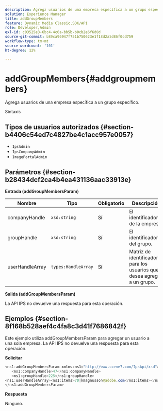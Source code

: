 ```yaml
---
description: Agrega usuarios de una empresa específica a un grupo específico.
solution: Experience Manager
title: addGroupMembers
feature: Dynamic Media Classic,SDK/API
role: Developer,Admin
exl-id: c03525e3-6bc4-4c6a-bb5b-b0cb2e6f6d0d
source-git-commit: b89ca96947f751b750623e1f18d2a5d86f0cd759
workflow-type: tm+mt
source-wordcount: '101'
ht-degree: 12%

---
```


# addGroupMembers{#addgroupmembers}

Agrega usuarios de una empresa específica a un grupo específico.

Sintaxis

## Tipos de usuarios autorizados {#section-b4406c54ed7c4827be4c1acc957e0057}

* `IpsAdmin`
* `IpsCompanyAdmin`
* `ImagePortalAdmin`

## Parámetros {#section-b28434dcf2ca4b4ea431136aac33913e}

**Entrada (addGroupMembersParam)**

| Nombre | Tipo | Obligatorio | Descripción |
|---|---|---|---|
| companyHandle | `xsd:string` | Sí | El identificador de la empresa. |
| groupHandle | `xsd:string` | Sí | El identificador del grupo. |
| userHandleArray | `types:HandleArray` | Sí | Matriz de identificadores para los usuarios que desea agregar a un grupo. |

**Salida (addGroupMembersParam)**

La API IPS no devuelve una respuesta para esta operación.

## Ejemplos {#section-8f168b528aef4c4fa8c3d41f7686842f}

Este ejemplo utiliza addGroupMembersParam para agregar un usuario a una sola empresa. La API IPS no devuelve una respuesta para esta operación.

**Solicitar**

```java {.line-numbers}
<ns1:addGroupMembersParam xmlns:ns1="http://www.scene7.com/IpsApi/xsd">
   <ns1:companyHandle>47</ns1:companyHandle>
   <ns1:groupHandle>225</ns1:groupHandle>
<ns1:userHandleArray><ns1:items>70|kmagnusson@adobe.com</ns1:items></ns1:userHandleArray>
</ns1:addGroupMembersParam>
```

**Respuesta**

Ninguno.
